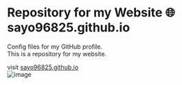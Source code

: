 # Repository for my Website  🌐 sayo96825.github.io
Config files for my GitHub profile. <br>
This is a repository for my website. 

visit  <a href="sayo96825.github.io/"> sayo96825.github.io </a> <br>
![image](https://user-images.githubusercontent.com/62345938/224135177-9bdb3344-80b9-438a-b1fb-b14e223de764.png)

